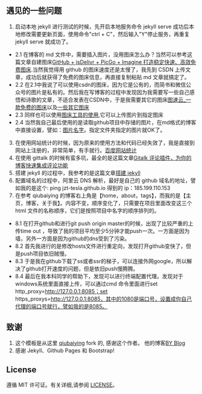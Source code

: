 ## 遇见的一些问题

1. 启动本地 jekyll 进行测试的时候，先开启本地服务命令 jekyll serve 成功后本地修改需要更新页面，使用命令"ctrl + C"，然后输入"Y"停止服务，再重复 jekyll serve 就成功了。
- 2.1 在博客的 md 文件中，需要插入图片，没用图床怎么办？当然可以参考这篇文章自建图床[GitHub + jsDelivr + PicGo + Imagine 打造稳定快速、高效免费图床](https://blog.csdn.net/qq_39047625/article/details/103048865).当然我觉得用 github 的图床速度还是太慢了，我先到 CSDN 上传文章，成功后就获得了免费的图床信息，再直接复制粘贴 md 文章就搞定了。
- 2.2 在2.1中我说了可以使用csdn的图床，因为它是公有的，而简书和微信公众号的图片是私有的。然后我在写博客的过程中发现因为我需要写一些自己感悟和诗歌的文章，不适合发表在CSDN中，于是我需要其它的图床[图速云_一款免费的图床](https://oss.bilnn.com/index.php)以及[一些其它图床](https://www.bilibili.com/read/cv4065587/)
- 2.3 同样也可以使用[图床工具的使用](https://www.jianshu.com/p/9d91355e8418),它可以上传图片到指定图床
- 2.4 当然我自己最后使用的是读取github项目中存储的图片，在md格式的博客中直接设置，譬如：[图片名字](/img/top.jpg)。指定文件夹指定的图片就OK了。
3. 在使用网站统计的时候，因为原来的使用方法和代码已经失效了，我是直接到网站上注册的，非常简单，有手就行。[百度网站统计](https://tongji.baidu.com/web/welcome/basic)
4. 在使用 gittalk 的时候有蛮多坑，最全的是这篇文章[Gitalk 评论插件，为你的博客快速集成评论功能](https://www.exception.site/essay/how-to-install-gitalk-on-your-blog)
5. 搭建 jekyll 的过程中，我参考的是这篇文章[搭建 jekyll](https://blog.csdn.net/qq_27032631/article/details/106156088)
6. 配置域名的过程中，阿里云 DNS 解析，最好是自己的 github 域名的地址，譬如我的是这个: ping jzt-tesla.github.io 得到的 ip：185.199.110.153
7. 在参考 qiubaiying 的博客右上角是【home，about，tags】，而我的是【主页，博客，关于我】。内容不变，顺序变化了，只需要在项目里面改变这三个 html 文件的名称顺序，它们是按照项目中名字的顺序排列的。
- 8.1 在打开github和进行git push origin master的时候，出现了比较严重的上传time out ，导致了我的项目平均至少5分钟才能push一次。一方面是因为墙，另外一方面是因为github的dns受到了污染。
- 8.2 首先我进行的是修改hosts文件进行重定向，发现打开github变快了，但是push项目依旧贼慢。
- 8.3 于是我在github下载了ss或者ssr的梯子，可以连接外网google，所以解决了github打开速度的问题，但是依旧push慢腾腾。
- 8.4 最后在我本科同学的帮助下，发现可以进行终端配置代理。发现对于windows系统里面直接上传，可以通过cmd 命令里面进行set http_proxy=http://127.0.0.1:8085；set https_proxys=http://127.0.0.1:8085，其中的1080是端口号，设置成你自己代理的端口号就行，譬如我的是8085。

## 致谢

1. 这个模板是从这里 [qiubaiying](https://github.com/qiubaiying/qiubaiying.github.io) fork 的, 感谢这个作者。 他的博客[BY Blog](http://qiubaiying.github.io)
2. 感谢 Jekyll、Github Pages 和 Bootstrap!

## License

遵循 MIT 许可证。有关详细,请参阅 [LICENSE](https://github.com/qiubaiying/qiubaiying.github.io/blob/master/LICENSE)。
